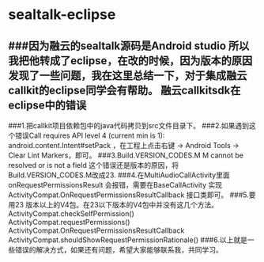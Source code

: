 sealtalk-eclipse
=================================== 
###因为融云的sealtalk源码是Android studio 所以我把他转成了eclipse，在改的时候，因为版本的原因发现了一些问题，我在这里总结一下，对于集成融云callkit的eclipse同学会有帮助。
融云callkitsdk在eclipse中的错误
-----------------------------------  
###1.把callkit项目依赖包中的java代码拷贝到src文件目录下。
###2.如果遇到这个错误Call requires API level 4 (current min is 1): android.content.Intent#setPack ，在工程上点击右键 -> Android Tools -> Clear Lint Markers，即可。
###3.Build.VERSION_CODES.M M cannot be resolved or is not a field 这个错误还是版本的原因，将Build.VERSION_CODES.M改成23.
###4.在MultiAudioCallActivity里面 onRequestPermissionsResult  会报错，需要在BaseCallActivity  实现ActivityCompat.OnRequestPermissionsResultCallback 接口类即可。
###5.要用23 版本以上的V4包。在23以下版本的V4包中并没有这几个方法。
    ActivityCompat.checkSelfPermission()
    ActivityCompat.requestPermissions()
    ActivityCompat.OnRequestPermissionsResultCallback
    ActivityCompat.shouldShowRequestPermissionRationale()
###6.以上就是一些错误的解决方式，如果还有问题，希望大家能够联系我，共同学习。
